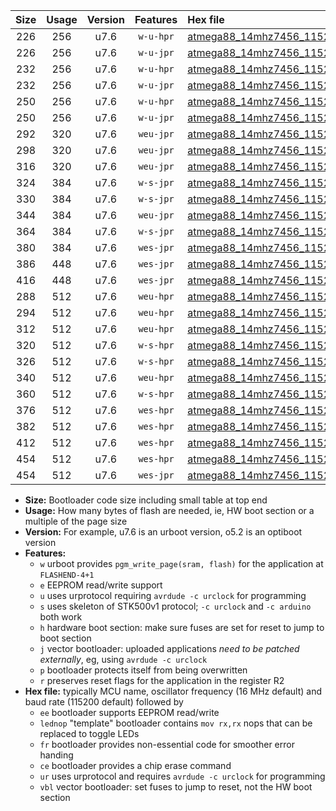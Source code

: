 |Size|Usage|Version|Features|Hex file|
|:-:|:-:|:-:|:-:|:--|
|226|256|u7.6|`w-u-hpr`|[atmega88_14mhz7456_115200bps_ur.hex](https://raw.githubusercontent.com/stefanrueger/urboot/main/bootloaders/atmega88/fcpu_14mhz7456/115200_bps/atmega88_14mhz7456_115200bps_ur.hex)|
|226|256|u7.6|`w-u-jpr`|[atmega88_14mhz7456_115200bps_ur_vbl.hex](https://raw.githubusercontent.com/stefanrueger/urboot/main/bootloaders/atmega88/fcpu_14mhz7456/115200_bps/atmega88_14mhz7456_115200bps_ur_vbl.hex)|
|232|256|u7.6|`w-u-hpr`|[atmega88_14mhz7456_115200bps_lednop_ur.hex](https://raw.githubusercontent.com/stefanrueger/urboot/main/bootloaders/atmega88/fcpu_14mhz7456/115200_bps/atmega88_14mhz7456_115200bps_lednop_ur.hex)|
|232|256|u7.6|`w-u-jpr`|[atmega88_14mhz7456_115200bps_lednop_ur_vbl.hex](https://raw.githubusercontent.com/stefanrueger/urboot/main/bootloaders/atmega88/fcpu_14mhz7456/115200_bps/atmega88_14mhz7456_115200bps_lednop_ur_vbl.hex)|
|250|256|u7.6|`w-u-hpr`|[atmega88_14mhz7456_115200bps_lednop_fr_ur.hex](https://raw.githubusercontent.com/stefanrueger/urboot/main/bootloaders/atmega88/fcpu_14mhz7456/115200_bps/atmega88_14mhz7456_115200bps_lednop_fr_ur.hex)|
|250|256|u7.6|`w-u-jpr`|[atmega88_14mhz7456_115200bps_lednop_fr_ur_vbl.hex](https://raw.githubusercontent.com/stefanrueger/urboot/main/bootloaders/atmega88/fcpu_14mhz7456/115200_bps/atmega88_14mhz7456_115200bps_lednop_fr_ur_vbl.hex)|
|292|320|u7.6|`weu-jpr`|[atmega88_14mhz7456_115200bps_ee_ur_vbl.hex](https://raw.githubusercontent.com/stefanrueger/urboot/main/bootloaders/atmega88/fcpu_14mhz7456/115200_bps/atmega88_14mhz7456_115200bps_ee_ur_vbl.hex)|
|298|320|u7.6|`weu-jpr`|[atmega88_14mhz7456_115200bps_ee_lednop_ur_vbl.hex](https://raw.githubusercontent.com/stefanrueger/urboot/main/bootloaders/atmega88/fcpu_14mhz7456/115200_bps/atmega88_14mhz7456_115200bps_ee_lednop_ur_vbl.hex)|
|316|320|u7.6|`weu-jpr`|[atmega88_14mhz7456_115200bps_ee_lednop_fr_ur_vbl.hex](https://raw.githubusercontent.com/stefanrueger/urboot/main/bootloaders/atmega88/fcpu_14mhz7456/115200_bps/atmega88_14mhz7456_115200bps_ee_lednop_fr_ur_vbl.hex)|
|324|384|u7.6|`w-s-jpr`|[atmega88_14mhz7456_115200bps_vbl.hex](https://raw.githubusercontent.com/stefanrueger/urboot/main/bootloaders/atmega88/fcpu_14mhz7456/115200_bps/atmega88_14mhz7456_115200bps_vbl.hex)|
|330|384|u7.6|`w-s-jpr`|[atmega88_14mhz7456_115200bps_lednop_vbl.hex](https://raw.githubusercontent.com/stefanrueger/urboot/main/bootloaders/atmega88/fcpu_14mhz7456/115200_bps/atmega88_14mhz7456_115200bps_lednop_vbl.hex)|
|344|384|u7.6|`weu-jpr`|[atmega88_14mhz7456_115200bps_ee_lednop_fr_ce_ur_vbl.hex](https://raw.githubusercontent.com/stefanrueger/urboot/main/bootloaders/atmega88/fcpu_14mhz7456/115200_bps/atmega88_14mhz7456_115200bps_ee_lednop_fr_ce_ur_vbl.hex)|
|364|384|u7.6|`w-s-jpr`|[atmega88_14mhz7456_115200bps_lednop_fr_vbl.hex](https://raw.githubusercontent.com/stefanrueger/urboot/main/bootloaders/atmega88/fcpu_14mhz7456/115200_bps/atmega88_14mhz7456_115200bps_lednop_fr_vbl.hex)|
|380|384|u7.6|`wes-jpr`|[atmega88_14mhz7456_115200bps_ee_vbl.hex](https://raw.githubusercontent.com/stefanrueger/urboot/main/bootloaders/atmega88/fcpu_14mhz7456/115200_bps/atmega88_14mhz7456_115200bps_ee_vbl.hex)|
|386|448|u7.6|`wes-jpr`|[atmega88_14mhz7456_115200bps_ee_lednop_vbl.hex](https://raw.githubusercontent.com/stefanrueger/urboot/main/bootloaders/atmega88/fcpu_14mhz7456/115200_bps/atmega88_14mhz7456_115200bps_ee_lednop_vbl.hex)|
|416|448|u7.6|`wes-jpr`|[atmega88_14mhz7456_115200bps_ee_lednop_fr_vbl.hex](https://raw.githubusercontent.com/stefanrueger/urboot/main/bootloaders/atmega88/fcpu_14mhz7456/115200_bps/atmega88_14mhz7456_115200bps_ee_lednop_fr_vbl.hex)|
|288|512|u7.6|`weu-hpr`|[atmega88_14mhz7456_115200bps_ee_ur.hex](https://raw.githubusercontent.com/stefanrueger/urboot/main/bootloaders/atmega88/fcpu_14mhz7456/115200_bps/atmega88_14mhz7456_115200bps_ee_ur.hex)|
|294|512|u7.6|`weu-hpr`|[atmega88_14mhz7456_115200bps_ee_lednop_ur.hex](https://raw.githubusercontent.com/stefanrueger/urboot/main/bootloaders/atmega88/fcpu_14mhz7456/115200_bps/atmega88_14mhz7456_115200bps_ee_lednop_ur.hex)|
|312|512|u7.6|`weu-hpr`|[atmega88_14mhz7456_115200bps_ee_lednop_fr_ur.hex](https://raw.githubusercontent.com/stefanrueger/urboot/main/bootloaders/atmega88/fcpu_14mhz7456/115200_bps/atmega88_14mhz7456_115200bps_ee_lednop_fr_ur.hex)|
|320|512|u7.6|`w-s-hpr`|[atmega88_14mhz7456_115200bps.hex](https://raw.githubusercontent.com/stefanrueger/urboot/main/bootloaders/atmega88/fcpu_14mhz7456/115200_bps/atmega88_14mhz7456_115200bps.hex)|
|326|512|u7.6|`w-s-hpr`|[atmega88_14mhz7456_115200bps_lednop.hex](https://raw.githubusercontent.com/stefanrueger/urboot/main/bootloaders/atmega88/fcpu_14mhz7456/115200_bps/atmega88_14mhz7456_115200bps_lednop.hex)|
|340|512|u7.6|`weu-hpr`|[atmega88_14mhz7456_115200bps_ee_lednop_fr_ce_ur.hex](https://raw.githubusercontent.com/stefanrueger/urboot/main/bootloaders/atmega88/fcpu_14mhz7456/115200_bps/atmega88_14mhz7456_115200bps_ee_lednop_fr_ce_ur.hex)|
|360|512|u7.6|`w-s-hpr`|[atmega88_14mhz7456_115200bps_lednop_fr.hex](https://raw.githubusercontent.com/stefanrueger/urboot/main/bootloaders/atmega88/fcpu_14mhz7456/115200_bps/atmega88_14mhz7456_115200bps_lednop_fr.hex)|
|376|512|u7.6|`wes-hpr`|[atmega88_14mhz7456_115200bps_ee.hex](https://raw.githubusercontent.com/stefanrueger/urboot/main/bootloaders/atmega88/fcpu_14mhz7456/115200_bps/atmega88_14mhz7456_115200bps_ee.hex)|
|382|512|u7.6|`wes-hpr`|[atmega88_14mhz7456_115200bps_ee_lednop.hex](https://raw.githubusercontent.com/stefanrueger/urboot/main/bootloaders/atmega88/fcpu_14mhz7456/115200_bps/atmega88_14mhz7456_115200bps_ee_lednop.hex)|
|412|512|u7.6|`wes-hpr`|[atmega88_14mhz7456_115200bps_ee_lednop_fr.hex](https://raw.githubusercontent.com/stefanrueger/urboot/main/bootloaders/atmega88/fcpu_14mhz7456/115200_bps/atmega88_14mhz7456_115200bps_ee_lednop_fr.hex)|
|454|512|u7.6|`wes-hpr`|[atmega88_14mhz7456_115200bps_ee_lednop_fr_ce.hex](https://raw.githubusercontent.com/stefanrueger/urboot/main/bootloaders/atmega88/fcpu_14mhz7456/115200_bps/atmega88_14mhz7456_115200bps_ee_lednop_fr_ce.hex)|
|454|512|u7.6|`wes-jpr`|[atmega88_14mhz7456_115200bps_ee_lednop_fr_ce_vbl.hex](https://raw.githubusercontent.com/stefanrueger/urboot/main/bootloaders/atmega88/fcpu_14mhz7456/115200_bps/atmega88_14mhz7456_115200bps_ee_lednop_fr_ce_vbl.hex)|

- **Size:** Bootloader code size including small table at top end
- **Usage:** How many bytes of flash are needed, ie, HW boot section or a multiple of the page size
- **Version:** For example, u7.6 is an urboot version, o5.2 is an optiboot version
- **Features:**
  + `w` urboot provides `pgm_write_page(sram, flash)` for the application at `FLASHEND-4+1`
  + `e` EEPROM read/write support
  + `u` uses urprotocol requiring `avrdude -c urclock` for programming
  + `s` uses skeleton of STK500v1 protocol; `-c urclock` and `-c arduino` both work
  + `h` hardware boot section: make sure fuses are set for reset to jump to boot section
  + `j` vector bootloader: uploaded applications *need to be patched externally*, eg, using `avrdude -c urclock`
  + `p` bootloader protects itself from being overwritten
  + `r` preserves reset flags for the application in the register R2
- **Hex file:** typically MCU name, oscillator frequency (16 MHz default) and baud rate (115200 default) followed by
  + `ee` bootloader supports EEPROM read/write
  + `lednop` "template" bootloader contains `mov rx,rx` nops that can be replaced to toggle LEDs
  + `fr` bootloader provides non-essential code for smoother error handing
  + `ce` bootloader provides a chip erase command
  + `ur` uses urprotocol and requires `avrdude -c urclock` for programming
  + `vbl` vector bootloader: set fuses to jump to reset, not the HW boot section
